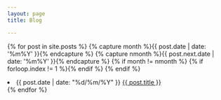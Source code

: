 ```yaml
---
layout: page
title: Blog

---
```

{% for post in site.posts %}
  {% capture month %}{{ post.date | date: '%m%Y' }}{% endcapture %}
  {% capture nmonth %}{{ post.next.date | date: '%m%Y' }}{% endcapture %}
    {% if month != nmonth %}
      {% if forloop.index != 1 %}</ul>{% endif %}
    {% endif %}
  <li><span class="time"> {{ post.date | date: "%d/%m/%Y" }} </span><a href="{{ post.url }}">{{ post.title }}</a></li>
{% endfor %}
  
